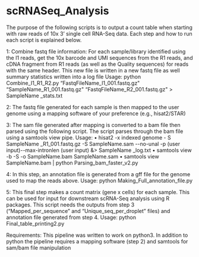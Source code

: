 # scRNASeq_Analysis

The purpose of the following scripts is to output a count table when starting with raw reads of 10x 3’ single cell RNA-Seq data. Each step and how to run each script is explained below. 

1: Combine fastq file information: For each sample/library identified using the I1 reads, get the 10x barcode and UMI sequences from the R1 reads, and cDNA fragment from R1 reads (as well as the Quality sequences) for reads with the same header. This new file is written in a new fastq file as well summary statistics written into a log file
Usage: 
python Combine_I1_R1_R2.py “FastqFileName_I1_001.fastq.gz" “SampleName_R1_001.fastq.gz" “FastqFileName_R2_001.fastq.gz" > SampleName _stats.txt

2: The fastq file generated for each sample is then mapped to the user genome using a mapping software of your preference (e.g., hisat2/STAR)

3: The sam file generated after mapping is converted to a bam file then parsed using the following script. The script parses through the bam file using a samtools view pipe.
Usage: 
•	hisat2 -x indexed genome - S SampleName _R1_001.fastq.gz -S SampleName.sam --no-unal -p (user input)--max-intronlen (user input) &> SampleName _log.txt
•	samtools view -b -S -o SampleName.bam SampleName.sam
•	samtools view SampleName.bam | python Parsing_bam_faster_v2.py

4: In this step, an annotation file is generated from a gff file for the genome used to map the reads above.
Usage:
python Making_Full_annotation_file.py

5: This final step makes a count matrix (gene x cells) for each sample. This can be used for input for downstream scRNA-Seq analysis using R packages. This script needs the outputs from step 3 (“Mapped_per_sequence” and “Unique_seq_per_droplet” files) and annotation file generated from step 4.
Usage: 
python Final_table_printing2.py


Requirements:
This pipeline was written to work on python3. In addition to python the pipeline requires a mapping software (step 2) and samtools for sam/bam file manipulation

